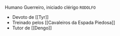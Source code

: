 Humano
Guerreiro, iniciado clérigo
`RODOLFO`

- Devoto de [[Tyr]]
- Treinado pelos [[Cavaleiros da Espada Piedosa]]
- Tutor de [[Dengo]]